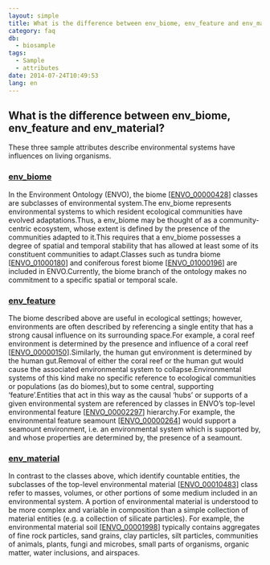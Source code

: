 ```yaml
---
layout: simple
title: What is the difference between env_biome, env_feature and env_material?
category: faq
db:
  - biosample
tags: 
  - Sample
  - attributes
date: 2014-07-24T10:49:53
lang: en
---
```


## What is the difference between env_biome, env_feature and env_material?

<p>These three sample attributes describe environmental systems have influences on living organisms.</p>
<h3 id="biome"><a href="/biosample/attribute-e.html?all=all#env_biome">env_biome</a></h3>
<p>In the Environment Ontology (ENVO), the biome [<a href="http://bioportal.bioontology.org/ontologies/ENVO?p=classes&amp;conceptid=http%3A%2F%2Fpurl.obolibrary.org%2Fobo%2FENVO_00000428">ENVO_00000428</a>] classes are subclasses of environmental system.The env_biome represents environmental systems to which resident ecological communities have evolved adaptations.Thus, a env_biome may be thought of as a community-centric ecosystem, whose extent is defined by the presence of the communities adapted to it.This requires that a env_biome possesses a degree of spatial and temporal stability that has allowed at least some of its constituent communities to adapt.Classes such as tundra biome [<a href="http://bioportal.bioontology.org/ontologies/ENVO/?p=classes&amp;conceptid=http%3A%2F%2Fpurl.obolibrary.org%2Fobo%2FENVO_01000180">ENVO_01000180</a>] and coniferous forest biome [<a href="http://bioportal.bioontology.org/ontologies/ENVO/?p=classes&conceptid=http%3A%2F%2Fpurl.obolibrary.org%2Fobo%2FENVO_01000196">ENVO_01000196</a>] are included in ENVO.Currently, the biome branch of the ontology makes no commitment to a specific spatial or temporal scale.</p>
<h3 id="feature"><a href="/biosample/attribute-e.html?all=all#env_feature">env_feature</a></h3>
<p>The biome described above are useful in ecological settings; however, environments are often described by referencing a single entity that has a strong causal influence on its surrounding space.For example, a coral reef environment is determined by the presence and influence of a coral reef [<a href="http://bioportal.bioontology.org/ontologies/ENVO/?p=classes&amp;conceptid=http%3A%2F%2Fpurl.obolibrary.org%2Fobo%2FENVO_00000150&amp;jump_to_nav=true">ENVO_00000150</a>].Similarly, the human gut environment is determined by the human gut.Removal of either the coral reef or the human gut would cause the associated environmental system to collapse.Environmental systems of this kind make no specific reference to ecological communities or populations (as do biomes),but to some central, supporting ‘feature’.Entities that act in this way as the causal ‘hubs’ or supports of a given environmental system are referenced by classes in ENVO’s top-level environmental feature [<a href="http://bioportal.bioontology.org/ontologies/ENVO?p=classes&amp;conceptid=http%3A%2F%2Fpurl.obolibrary.org%2Fobo%2FENVO_00002297">ENVO_00002297</a>] hierarchy.For example, the environmental feature seamount [<a href="http://bioportal.bioontology.org/ontologies/ENVO/?p=classes&amp;conceptid=http%3A%2F%2Fpurl.obolibrary.org%2Fobo%2FENVO_00000264&amp;jump_to_nav=true">ENVO_00000264</a>] would support a seamount environment, i.e. an environmental system which is supported by, and whose properties are determined by, the presence of a seamount.</p>
<h3 id="material"><a href="/biosample/attribute-e.html?all=all#env_material">env_material</a></h3>
<p>In contrast to the classes above, which identify countable entities, the subclasses of the top-level environmental material [<a href="http://bioportal.bioontology.org/ontologies/ENVO?p=classes&amp;conceptid=http%3A%2F%2Fpurl.obolibrary.org%2Fobo%2FENVO_00010483">ENVO_00010483</a>] class refer to masses, volumes, or other portions of some medium included in an environmental system. A portion of environmental material is understood to be more complex and variable in composition than a simple collection of material entities (e.g. a collection of silicate particles). For example, the environmental material soil [<a href="http://bioportal.bioontology.org/ontologies/ENVO?p=classes&amp;conceptid=http%3A%2F%2Fpurl.obolibrary.org%2Fobo%2FENVO_00001998">ENVO_00001998</a>] typically contains aggregates of fine rock particles, sand grains, clay particles, silt particles, communities of animals, plants, fungi and microbes, small parts of organisms, organic matter, water inclusions, and airspaces. </p>

